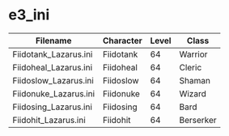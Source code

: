 # e3_ini
 
|Filename|Character|Level|Class|
|----|----|----|----|
|Fiidotank_Lazarus.ini|Fiidotank|64|Warrior|
|Fiidoheal_Lazarus.ini|Fiidoheal|64|Cleric|
|Fiidoslow_Lazarus.ini|Fiidoslow|64|Shaman|
|Fiidonuke_Lazarus.ini|Fiidonuke|64|Wizard|
|Fiidosing_Lazarus.ini|Fiidosing|64|Bard|
|Fiidohit_Lazarus.ini|Fiidohit|64|Berserker|
